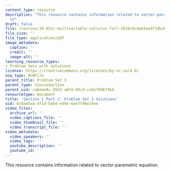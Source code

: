 ```yaml
---
content_type: resource
description: "This resource contains information related to vector-parametric equation.\r\
  \n"
draft: false
file: /courses/18-02sc-multivariable-calculus-fall-2010/bc8ae5aa4f1dbabde49a6ee7f9be19ee_MIT18_02SC_pset3sol.pdf
file_size: ''
file_type: application/pdf
image_metadata:
  caption: ''
  credit: ''
  image-alt: ''
learning_resource_types:
- Problem Sets with Solutions
license: https://creativecommons.org/licenses/by-nc-sa/4.0/
ocw_type: OCWFile
parent_title: Problem Set 3
parent_type: CourseSection
parent_uid: ca6eee8c-85b2-a8fd-9dc9-ca5e769b73b9
resourcetype: Document
title: 'Section 1 Part C: Problem Set 3 Solutions'
uid: bc8ae5aa-4f1d-babd-e49a-6ee7f9be19ee
video_files:
  archive_url: ''
  video_captions_file: ''
  video_thumbnail_file: ''
  video_transcript_file: ''
video_metadata:
  video_speakers: ''
  video_tags: ''
  youtube_description: ''
  youtube_id: ''
---
```

This resource contains information related to vector-parametric equation.